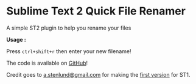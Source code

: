 Sublime Text 2 Quick File Renamer
=====

A simple ST2 plugin to help you rename your files

**Usage :**

Press `ctrl+shift+r` then enter your new filename!

The code is available on [GitHub](https://github.com/wulftone/sublime-text-2-quick-file-renamer)!

Credit goes to [a.stenlund@gmail.com]() for making the
[first version](http://sublime-text-community-packages.googlecode.com/svn/trunk/QuickRename/) for ST1.
